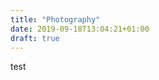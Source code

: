 ```yaml
---
title: "Photography"
date: 2019-09-18T13:04:21+01:00
draft: true
---
```


test
<!-- ![test-image](images/landscape/FM211.jpg) -->





